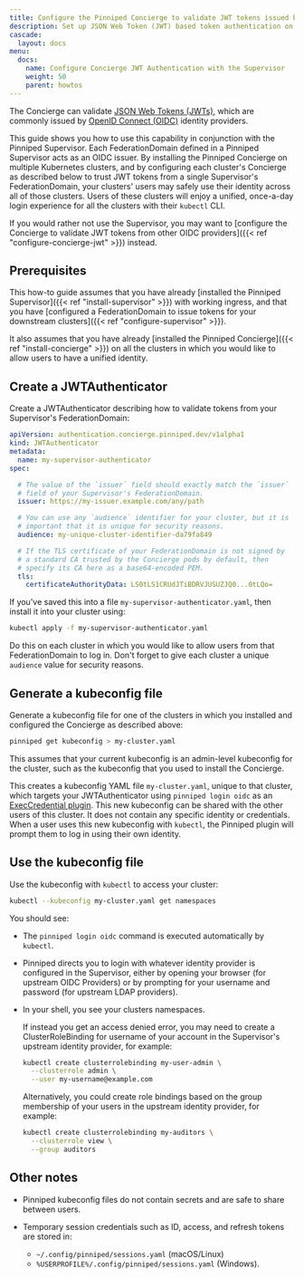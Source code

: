 ```yaml
---
title: Configure the Pinniped Concierge to validate JWT tokens issued by the Pinniped Supervisor
description: Set up JSON Web Token (JWT) based token authentication on an individual Kubernetes cluster using the Pinniped Supervisor as the OIDC Provider.
cascade:
  layout: docs
menu:
  docs:
    name: Configure Concierge JWT Authentication with the Supervisor
    weight: 50
    parent: howtos
---
```

The Concierge can validate [JSON Web Tokens (JWTs)](https://tools.ietf.org/html/rfc7519), which are commonly issued by [OpenID Connect (OIDC)](https://openid.net/connect/) identity providers.

This guide shows you how to use this capability in conjunction with the Pinniped Supervisor.
Each FederationDomain defined in a Pinniped Supervisor acts as an OIDC issuer.
By installing the Pinniped Concierge on multiple Kubernetes clusters,
and by configuring each cluster's Concierge as described below
to trust JWT tokens from a single Supervisor's FederationDomain,
your clusters' users may safely use their identity across all of those clusters.
Users of these clusters will enjoy a unified, once-a-day login experience for all the clusters with their `kubectl` CLI.

If you would rather not use the Supervisor, you may want to [configure the Concierge to validate JWT tokens from other OIDC providers]({{< ref "configure-concierge-jwt" >}}) instead.

## Prerequisites

This how-to guide assumes that you have already [installed the Pinniped Supervisor]({{< ref "install-supervisor" >}}) with working ingress,
and that you have [configured a FederationDomain to issue tokens for your downstream clusters]({{< ref "configure-supervisor" >}}).

It also assumes that you have already [installed the Pinniped Concierge]({{< ref "install-concierge" >}})
on all the clusters in which you would like to allow users to have a unified identity.

## Create a JWTAuthenticator

Create a JWTAuthenticator describing how to validate tokens from your Supervisor's FederationDomain:

```yaml
apiVersion: authentication.concierge.pinniped.dev/v1alpha1
kind: JWTAuthenticator
metadata:
  name: my-supervisor-authenticator
spec:

  # The value of the `issuer` field should exactly match the `issuer`
  # field of your Supervisor's FederationDomain.
  issuer: https://my-issuer.example.com/any/path

  # You can use any `audience` identifier for your cluster, but it is
  # important that it is unique for security reasons.
  audience: my-unique-cluster-identifier-da79fa849

  # If the TLS certificate of your FederationDomain is not signed by
  # a standard CA trusted by the Concierge pods by default, then
  # specify its CA here as a base64-encoded PEM.
  tls:
    certificateAuthorityData: LS0tLS1CRUdJTiBDRVJUSUZJQ0...0tLQo=
```

If you've saved this into a file `my-supervisor-authenticator.yaml`, then install it into your cluster using:

```sh
kubectl apply -f my-supervisor-authenticator.yaml
```

Do this on each cluster in which you would like to allow users from that FederationDomain to log in.
Don't forget to give each cluster a unique `audience` value for security reasons.

## Generate a kubeconfig file

Generate a kubeconfig file for one of the clusters in which you installed and configured the Concierge as described above:

```sh
pinniped get kubeconfig > my-cluster.yaml
```

This assumes that your current kubeconfig is an admin-level kubeconfig for the cluster, such as the kubeconfig
that you used to install the Concierge.

This creates a kubeconfig YAML file `my-cluster.yaml`, unique to that cluster, which targets your JWTAuthenticator
using `pinniped login oidc` as an [ExecCredential plugin](https://kubernetes.io/docs/reference/access-authn-authz/authentication/#client-go-credential-plugins).
This new kubeconfig can be shared with the other users of this cluster. It does not contain any specific
identity or credentials. When a user uses this new kubeconfig with `kubectl`, the Pinniped plugin will
prompt them to log in using their own identity.

## Use the kubeconfig file

Use the kubeconfig with `kubectl` to access your cluster:

```sh
kubectl --kubeconfig my-cluster.yaml get namespaces
```

You should see:

- The `pinniped login oidc` command is executed automatically by `kubectl`.

- Pinniped directs you to login with whatever identity provider is configured in the Supervisor, either by opening
  your browser (for upstream OIDC Providers) or by prompting for your username and password (for upstream LDAP providers).

- In your shell, you see your clusters namespaces.

  If instead you get an access denied error, you may need to create a ClusterRoleBinding for username of your account
  in the Supervisor's upstream identity provider, for example:

  ```sh
  kubectl create clusterrolebinding my-user-admin \
    --clusterrole admin \
    --user my-username@example.com
  ```

  Alternatively, you could create role bindings based on the group membership of your users
  in the upstream identity provider, for example:

  ```sh
  kubectl create clusterrolebinding my-auditors \
    --clusterrole view \
    --group auditors
  ```

## Other notes

- Pinniped kubeconfig files do not contain secrets and are safe to share between users.

- Temporary session credentials such as ID, access, and refresh tokens are stored in:
  - `~/.config/pinniped/sessions.yaml` (macOS/Linux)
  - `%USERPROFILE%/.config/pinniped/sessions.yaml` (Windows).
